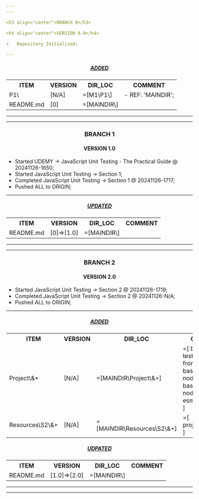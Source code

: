```yaml
---
---

<h3 align="center">BRANCH 0</h3>

<h4 align="center">VERSION 0.0</h4>

-   Repository Initialized;

---
```


<h5 align="center"><strong><em><u> ADDED </u></em></strong></h5>

<table align="center">
    <tr>
        <th>ITEM</th>
        <th>VERSION</th>
        <th>DIR_LOC</th>
        <th>COMMENT</th>
    </tr>
    <tr>
        <td>P1\</td>
        <td>[N/A]</td>
        <td>=[M1\P1\]</td>
        <td>- REF: 'MAINDIR';</td>
    </tr>
    <tr>
        <td>README.md</td>
        <td>[0]</td>
        <td>=[MAINDIR\]</td>
        <td></td>
    </tr>
</table>

---

---

<h3 align="center">BRANCH 1</h3>

<h4 align="center">VERSION 1.0</h4>

-   Started UDEMY -> JavaScript Unit Testing - The Practical Guide @ 20241126-1650;
-   Started JavaScript Unit Testing -> Section 1;
-   Completed JavaScript Unit Testing -> Section 1 @ 20241126-1717;
-   Pushed ALL to ORIGIN;

---

<h5 align="center"><strong><em><u> UPDATED </u></em></strong></h5>

<table align="center">
    <tr>
        <th>ITEM</th>
        <th>VERSION</th>
        <th>DIR_LOC</th>
        <th>COMMENT</th>
    </tr>
    <tr>
        <td>README.md</td>
        <td>[0]=>[1.0]</td>
        <td>=[MAINDIR\]</td>
        <td></td>
    </tr>
</table>

---

---

<h3 align="center">BRANCH 2</h3>

<h4 align="center">VERSION 2.0</h4>

-   Started JavaScript Unit Testing -> Section 2 @ 20241126-1719;
-   Completed JavaScript Unit Testing -> Section 2 @ 20241126-N/A;
-   Pushed ALL to ORIGIN;

---

<h5 align="center"><strong><em><u> ADDED </u></em></strong></h5>

<table align="center">
    <tr>
        <th>ITEM</th>
        <th>VERSION</th>
        <th>DIR_LOC</th>
        <th>COMMENT</th>
    </tr>
    <tr>
        <td>Project\&+</td>
        <td>[N/A]</td>
        <td>=[MAINDIR\Project\&+]</td>
        <td>
            =[
                basic-testing-frontend(N/A),
                basic-testing-nodejs(N/A),
                basic-testing-nodejs-esmodules(N/A)
            ]
        </td>
    </tr>
    <tr>
        <td>Resources\S2\&+</td>
        <td>[N/A]</td>
        <td>=[MAINDIR\Resources\S2\&+]</td>
        <td>
            =[
                projects.zip(N/A)
            ]
        </td>
    </tr>
</table>

<h5 align="center"><strong><em><u> UDPATED </u></em></strong></h5>

<table align="center">
    <tr>
        <th>ITEM</th>
        <th>VERSION</th>
        <th>DIR_LOC</th>
        <th>COMMENT</th>
    </tr>
    <tr>
        <td>README.md</td>
        <td>[1.0]=>[2.0]</td>
        <td>=[MAINDIR\]</td>
        <td></td>
    </tr>
</table>

---

---

